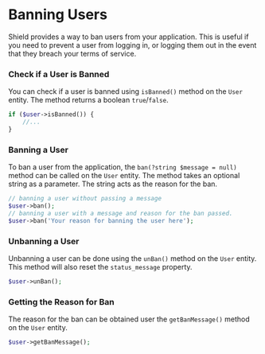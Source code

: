 # Banning Users

Shield provides a way to ban users from your application. This is useful if you need to prevent a user from logging in, or logging them out in the event that they breach your terms of service.

### Check if a User is Banned

You can check if a user is banned using `isBanned()` method on the `User` entity. The method returns a boolean `true`/`false`.

```php
if ($user->isBanned()) {
    //...
}
```

### Banning a User

To ban a user from the application, the `ban(?string $message = null)` method can be called on the `User` entity. The method takes an optional string as a parameter. The string acts as the reason for the ban.

```php
// banning a user without passing a message
$user->ban();
// banning a user with a message and reason for the ban passed.
$user->ban('Your reason for banning the user here');
```

### Unbanning a User

Unbanning a user can be done using the `unBan()` method on the `User` entity. This method will also reset the `status_message` property.

```php
$user->unBan();
```

### Getting the Reason for Ban

The reason for the ban can be obtained user the `getBanMessage()` method on the `User` entity.

```php
$user->getBanMessage();
```
